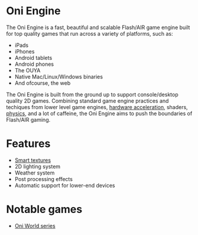 Oni Engine
===
The Oni Engine is a fast, beautiful and scalable Flash/AIR game engine built for top quality games that run across a variety of platforms, such as:

*	iPads
*	iPhones
*	Android tablets
*	Android phones
*	The OUYA
*	Native Mac/Linux/Windows binaries
*	And ofcourse, the web

The Oni Engine is built from the ground up to support console/desktop quality 2D games. Combining standard game engine practices and techiques from lower level game engines, [hardware acceleration](http://gamua.com/starling/), shaders, [physics](http://napephys.com/), and a lot of caffeine, the Oni Engine aims to push the boundaries of Flash/AIR gaming.

Features
===
*	[Smart textures](http://www.youtube.com/watch?feature=player_embedded&v=6qXzrqnizQo)
*	2D lighting system
*	Weather system
*	Post processing effects
*	Automatic support for lower-end devices

Notable games
===
*	[Oni World series](http://www.oniworld.co.uk/)